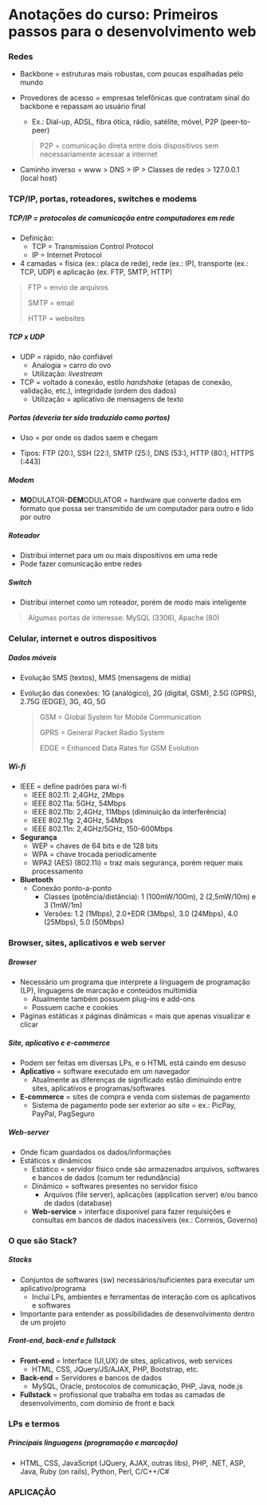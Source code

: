 # Anotações do curso: Primeiros passos para o desenvolvimento web

### Redes

- Backbone = estruturas mais robustas, com poucas espalhadas pelo mundo

- Provedores de acesso = empresas telefônicas que contratam sinal do backbone e repassam ao usuário final

  - Ex.: Dial-up, ADSL, fibra ótica, rádio, satélite, móvel, P2P (peer-to-peer)

  > P2P = comunicação direta entre dois dispositivos sem necessariamente acessar a internet

- Caminho inverso = www > DNS > IP > Classes de redes > 127.0.0.1 (local host)

### TCP/IP, portas, roteadores, switches e modems

##### TCP/IP = protocolos de comunicação entre computadores em rede

- Definição:
  - TCP = Transmission Control Protocol
  - IP = Internet Protocol
- 4 camadas = física (ex.: placa de rede), rede (ex.: IP), transporte (ex.: TCP, UDP) e aplicação (ex. FTP, SMTP, HTTP)

> FTP = envio de arquivos
>
> SMTP = email
>
> HTTP = websites

##### TCP x UDP

- UDP = rápido, não confiável
  - Analogia = carro do ovo
  - Utilização: _livestream_
- TCP = voltado à conexão, estilo _handshake_ (etapas de conexão, validação, etc.), integridade (ordem dos dados)
  - Utilização = aplicativo de mensagens de texto

##### Portas (deveria ter sido traduzido como portos)

- Uso = por onde os dados saem e chegam

- Tipos: FTP (20:), SSH (22:), SMTP (25:), DNS (53:), HTTP (80:), HTTPS (:443)

##### Modem

- **MO**DULATOR-**DEM**ODULATOR = hardware que converte dados em formato que possa ser transmitido de um computador para outro e lido por outro

##### Roteador

- Distribui internet para um ou mais dispositivos em uma rede
- Pode fazer comunicação entre redes

##### Switch

- Distribui internet como um roteador, porém de modo mais inteligente

> Algumas portas de interesse: MySQL (3306), Apache (80)

### Celular, internet e outros dispositivos

##### Dados móveis

- Evolução SMS (textos), MMS (mensagens de mídia)

- Evolução das conexões: 1G (analógico), 2G (digital, GSM), 2.5G (GPRS), 2.75G (EDGE), 3G, 4G, 5G

  > GSM = Global System for Mobile Communication
  >
  > GPRS = General Packet Radio System
  >
  > EDGE = Enhanced Data Rates for GSM Evolution

##### Wi-fi

- IEEE = define padrões para wi-fi
  - IEEE 802.11: 2,4GHz, 2Mbps
  - IEEE 802.11a: 5GHz, 54Mbps
  - IEEE 802.11b: 2,4GHz, 11Mbps (diminuição da interferência)
  - IEEE 802.11g: 2,4GHz, 54Mbps
  - IEEE 802.11n: 2,4GHz/5GHz, 150-600Mbps
- **Segurança**
  - WEP = chaves de 64 bits e de 128 bits
  - WPA = chave trocada periodicamente
  - WPA2 (AES) (802.11i) = traz mais segurança, porém requer mais processamento
- **Bluetooth**
  - Conexão ponto-a-ponto
    - Classes (potência/distância): 1 (100mW/100m), 2 (2,5mW/10m) e 3 (1mW/1m)
    - Versões: 1.2 (1Mbps), 2.0+EDR (3Mbps), 3.0 (24Mbps), 4.0 (25Mbps), 5.0 (50Mbps)

### Browser, sites, aplicativos e web server

##### Browser

- Necessário um programa que interprete a linguagem de programação (LP), linguagens de marcação e conteúdos multimídia
  - Atualmente também possuem plug-ins e add-ons
  - Possuem cache e cookies
- Páginas estáticas x páginas dinâmicas = mais que apenas visualizar e clicar

##### Site, aplicativo e e-commerce

- Podem ser feitas em diversas LPs, e o HTML está caindo em desuso
- **Aplicativo** = software executado em um navegador
  - Atualmente as diferenças de significado estão diminuindo entre sites, aplicativos e programas/softwares
- **E-commerce** = sites de compra e venda com sistemas de pagamento
  - Sistema de pagamento pode ser exterior ao site = ex.: PicPay, PayPal, PagSeguro

##### Web-server

- Onde ficam guardados os dados/informações
- Estáticos x dinâmicos
  - Estático = servidor físico onde são armazenados arquivos, softwares e bancos de dados (comum ter redundância)
  - Dinâmico = softwares presentes no servidor físico
    - Arquivos (file server), aplicações (application server) e/ou banco de dados (database)
  - **Web-service** = interface disponível para fazer requisições e consultas em bancos de dados inacessíveis (ex.: Correios, Governo)

### O que são Stack?

##### Stacks

- Conjuntos de softwares (sw) necessários/suficientes para executar um aplicativo/programa
  - Inclui LPs, ambientes e ferramentas de interação com os aplicativos e softwares
- Importante para entender as possibilidades de desenvolvimento dentro de um projeto

##### Front-end, back-end e fullstack

- **Front-end** = Interface (UI,UX) de sites, aplicativos, web services
  - HTML, CSS, JQuery/JS/AJAX, PHP, Bootstrap, etc.
- **Back-end** = Servidores e bancos de dados
  - MySQL, Oracle, protocolos de comunicação, PHP, Java, node.js
- **Fullstack** = profissional que trabalha em todas as camadas de desenvolvimento, com domínio de front e back

### LPs e termos

##### Principais linguagens (programação e marcação)

- HTML, CSS, JavaScript (JQuery, AJAX, outras libs), PHP, .NET, ASP, Java, Ruby (on rails), Python, Perl, C/C++/C#

### APLICAÇÃO





